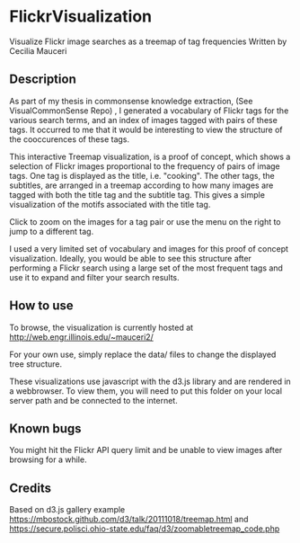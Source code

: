 # FlickrVisualization
Visualize Flickr image searches as a treemap of tag frequencies
Written by Cecilia Mauceri

Description
----------------------------------------------------------

As part of my thesis in commonsense knowledge extraction, (See VisualCommonSense Repo) , I generated a vocabulary of Flickr tags for the various search terms, and an index of images tagged with pairs of these tags. It occurred to me that it would be interesting to view the structure of the cooccurences of these tags. 

This interactive Treemap visualization, is a proof of concept, which shows a selection of Flickr images proportional to the frequency of pairs of image tags. One tag is displayed as the title, i.e. "cooking". The other tags, the subtitles, are arranged in a treemap according to how many images are tagged with both the title tag and the subtitle tag. This gives a simple visualization of the motifs associated with the title tag.

Click to zoom on the images for a tag pair or use the menu on the right to jump to a different tag.

I used a very limited set of vocabulary and images for this proof of concept visualization. Ideally, you would be able to see this structure after performing a Flickr search using a large set of the most frequent tags and use it to expand and filter your search results.

How to use
---------------------------------------------------------

To browse, the visualization is currently hosted at http://web.engr.illinois.edu/~mauceri2/

For your own use, simply replace the data/ files to change the displayed tree structure.

These visualizations use javascript with the d3.js library and are rendered in a webbrowser. 
To view them, you will need to put this folder on your local server path and be connected to the internet. 


Known bugs
---------------------------------------------------------

You might hit the Flickr API query limit and be unable to view images after browsing for a while.


Credits
---------------------------------------------------------

Based on d3.js gallery example https://mbostock.github.com/d3/talk/20111018/treemap.html and https://secure.polisci.ohio-state.edu/faq/d3/zoomabletreemap_code.php